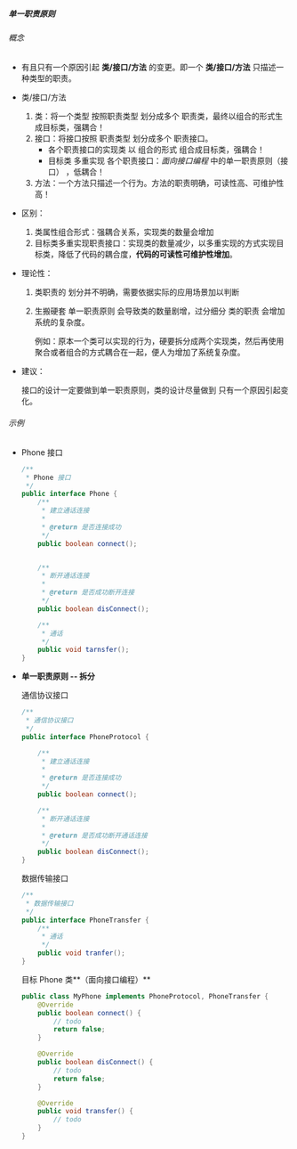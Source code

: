 ##### 单一职责原则

###### 概念

+ 有且只有一个原因引起 **类/接口/方法** 的变更。即一个 **类/接口/方法** 只描述一种类型的职责。

+ 类/接口/方法
  1. 类：将一个类型 按照职责类型 划分成多个 职责类，最终以组合的形式生成目标类，强耦合！
  2. 接口：将接口按照 职责类型 划分成多个 职责接口。
     + 各个职责接口的实现类 以 组合的形式 组合成目标类，强耦合！
     + 目标类 多重实现 各个职责接口：*面向接口编程* 中的单一职责原则（接口） ，低耦合！
  3. 方法：一个方法只描述一个行为。方法的职责明确，可读性高、可维护性高！

+ 区别：

  1. 类属性组合形式：强耦合关系，实现类的数量会增加
  2. 目标类多重实现职责接口：实现类的数量减少，以多重实现的方式实现目标类，降低了代码的耦合度，**代码的可读性可维护性增加**。

+ 理论性：

  1. 类职责的 划分并不明确，需要依据实际的应用场景加以判断

  2. 生搬硬套 单一职责原则 会导致类的数量剧增，过分细分 类的职责 会增加系统的复杂度。

     例如：原本一个类可以实现的行为，硬要拆分成两个实现类，然后再使用聚合或者组合的方式耦合在一起，便人为增加了系统复杂度。

+ 建议：

  接口的设计一定要做到单一职责原则，类的设计尽量做到 只有一个原因引起变化。

###### 示例

+ Phone 接口

  ```java
  /**
   * Phone 接口
   */
  public interface Phone {
      /**
       * 建立通话连接
       *
       * @return 是否连接成功
       */
      public boolean connect();
  
  
      /**
       * 断开通话连接
       *
       * @return 是否成功断开连接
       */
      public boolean disConnect();
  
      /**
       * 通话
       */
      public void tarnsfer();
  }
  ```

+ **单一职责原则 -- 拆分**

  通信协议接口

  ```java
  /**
   * 通信协议接口
   */
  public interface PhoneProtocol {
  
      /**
       * 建立通话连接
       *
       * @return 是否连接成功
       */
      public boolean connect();
  
      /**
       * 断开通话连接
       *
       * @return 是否成功断开通话连接
       */
      public boolean disConnect();
  }
  ```

  数据传输接口

  ```java
  /**
   * 数据传输接口
   */
  public interface PhoneTransfer {
      /**
       * 通话
       */
      public void tranfer();
  }
  ```

  目标 Phone 类**（面向接口编程）**

  ```java
  public class MyPhone implements PhoneProtocol, PhoneTransfer {
      @Override
      public boolean connect() {
          // todo
          return false;
      }
  
      @Override
      public boolean disConnect() {
          // todo
          return false;
      }
  
      @Override
      public void transfer() {
          // todo
      }
  }
  ```

  